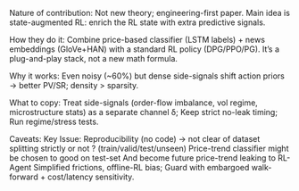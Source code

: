 Nature of contribution: 
Not new theory; engineering-first paper. 
Main idea is state-augmented RL: enrich the RL state with extra predictive signals.


How they do it: 
Combine price-based classifier (LSTM labels) + news embeddings (GloVe+HAN) with a standard RL policy (DPG/PPO/PG). 
It’s a plug-and-play stack, not a new math formula.


Why it works: 
Even noisy (~60%) but dense side-signals shift action priors → better PV/SR; density > sparsity.


What to copy: 
Treat side-signals (order-flow imbalance, vol regime, microstructure stats) as a separate channel δ; 
Keep strict no-leak timing; 
Run regime/stress tests.


Caveats: 
Key Issue: Reproducibility (no code) → not clear of dataset splitting strictly or not ? (train/valid/test/unseen) 
    Price-trend classifier might be chosen to good on test-set
    And become future price-trend leaking to RL-Agent 
Simplified frictions, offline-RL bias; 
Guard with embargoed walk-forward + cost/latency sensitivity.



